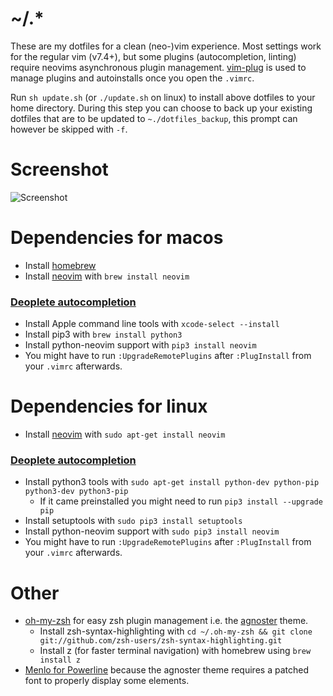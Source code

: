 # ~/.*

These are my dotfiles for a clean (neo-)vim experience. Most settings work for the regular vim (v7.4+), but some plugins (autocompletion, linting) require neovims asynchronous plugin management. [vim-plug](https://github.com/junegunn/vim-plug) is used to manage plugins and autoinstalls once you open the `.vimrc`.

Run `sh update.sh` (or `./update.sh` on linux) to install above dotfiles to your home directory. During this step you can choose to back up your existing dotfiles that are to be updated to `~./dotfiles_backup`, this prompt can however be skipped with `-f`.

# Screenshot
![Screenshot](https://i.imgur.com/8MYAR1u.jpg)

# Dependencies for macos

* Install [homebrew](https://brew.sh)
* Install [neovim](http://neovim.io) with `brew install neovim`

### [Deoplete autocompletion](https://github.com/Shougo/deoplete.nvim)
* Install Apple command line tools with `xcode-select --install`
* Install pip3 with `brew install python3`
* Install python-neovim support with `pip3 install neovim`
* You might have to run `:UpgradeRemotePlugins` after `:PlugInstall` from your `.vimrc` afterwards.

# Dependencies for linux

* Install [neovim](http://neovim.io) with `sudo apt-get install neovim`

### [Deoplete autocompletion](https://github.com/Shougo/deoplete.nvim)
* Install python3 tools with `sudo apt-get install python-dev python-pip python3-dev python3-pip`
  * If it came preinstalled you might need to run `pip3 install --upgrade pip`
* Install setuptools with `sudo pip3 install setuptools`
* Install python-neovim support with `sudo pip3 install neovim`
* You might have to run `:UpgradeRemotePlugins` after `:PlugInstall` from your `.vimrc` afterwards.



# Other
* [oh-my-zsh](https://github.com/robbyrussell/oh-my-zsh) for easy zsh plugin
  management i.e. the [agnoster](https://github.com/agnoster/agnoster-zsh-theme)
  theme.
  * Install zsh-syntax-highlighting with `cd ~/.oh-my-zsh && git clone git://github.com/zsh-users/zsh-syntax-highlighting.git`
  * Install z (for faster terminal navigation) with homebrew using `brew install z`
* [Menlo for Powerline](https://github.com/abertsch/Menlo-for-Powerline) because the agnoster theme requires a patched font to properly display some elements.
